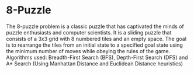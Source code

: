 # 8-Puzzle
The 8-puzzle problem is a classic puzzle that has captivated the minds of puzzle enthusiasts and computer scientists. It is a sliding puzzle that consists of a 3x3 grid with 8 numbered tiles and an empty space. The goal is to rearrange the tiles from an initial state to a specified goal state using the minimum number of moves while obeying the rules of the game.
Algorithms used:
Breadth-First Search (BFS),
Depth-First Search (DFS) and 
A* Search (Using Manhattan Distance and Euclidean Distance heuristics)
